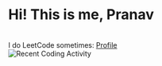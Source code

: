<b> <h1> Hi! This is me, Pranav </h1> </b> <br>
 I do LeetCode sometimes: [Profile](https://leetcode.com/Penguin5681/) <br>
<img
  src="https://github.com/Penguin5681/Penguin5681/blob/main/images/stat.svg"
  alt="Recent Coding Activity"
/>
